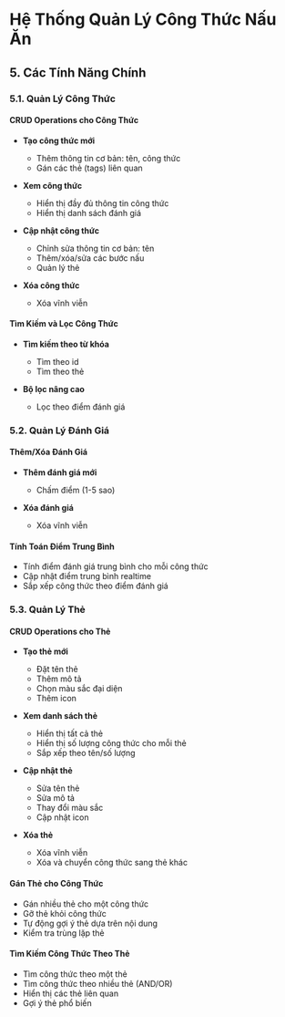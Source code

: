 # Hệ Thống Quản Lý Công Thức Nấu Ăn

## 5. Các Tính Năng Chính

### 5.1. Quản Lý Công Thức

#### CRUD Operations cho Công Thức
- **Tạo công thức mới**
  - Thêm thông tin cơ bản: tên, công thức
  - Gán các thẻ (tags) liên quan

- **Xem công thức**
  - Hiển thị đầy đủ thông tin công thức
  - Hiển thị danh sách đánh giá

- **Cập nhật công thức**
  - Chỉnh sửa thông tin cơ bản: tên
  - Thêm/xóa/sửa các bước nấu
  - Quản lý thẻ

- **Xóa công thức**
  - Xóa vĩnh viễn

#### Tìm Kiếm và Lọc Công Thức
- **Tìm kiếm theo từ khóa**
  - Tìm theo id
  - Tìm theo thẻ

- **Bộ lọc nâng cao**
  - Lọc theo điểm đánh giá

### 5.2. Quản Lý Đánh Giá

#### Thêm/Xóa Đánh Giá
- **Thêm đánh giá mới**
  - Chấm điểm (1-5 sao)

- **Xóa đánh giá**
  - Xóa vĩnh viễn

#### Tính Toán Điểm Trung Bình
- Tính điểm đánh giá trung bình cho mỗi công thức
- Cập nhật điểm trung bình realtime
- Sắp xếp công thức theo điểm đánh giá

### 5.3. Quản Lý Thẻ

#### CRUD Operations cho Thẻ
- **Tạo thẻ mới**
  - Đặt tên thẻ
  - Thêm mô tả
  - Chọn màu sắc đại diện
  - Thêm icon

- **Xem danh sách thẻ**
  - Hiển thị tất cả thẻ
  - Hiển thị số lượng công thức cho mỗi thẻ
  - Sắp xếp theo tên/số lượng

- **Cập nhật thẻ**
  - Sửa tên thẻ
  - Sửa mô tả
  - Thay đổi màu sắc
  - Cập nhật icon

- **Xóa thẻ**
  - Xóa vĩnh viễn
  - Xóa và chuyển công thức sang thẻ khác

#### Gán Thẻ cho Công Thức
- Gán nhiều thẻ cho một công thức
- Gỡ thẻ khỏi công thức
- Tự động gợi ý thẻ dựa trên nội dung
- Kiểm tra trùng lặp thẻ

#### Tìm Kiếm Công Thức Theo Thẻ
- Tìm công thức theo một thẻ
- Tìm công thức theo nhiều thẻ (AND/OR)
- Hiển thị các thẻ liên quan
- Gợi ý thẻ phổ biến 

